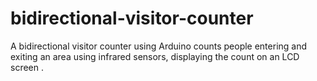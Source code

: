 # bidirectional-visitor-counter
A bidirectional visitor counter using Arduino counts people entering and exiting an area using infrared sensors, displaying the count on an LCD screen .

